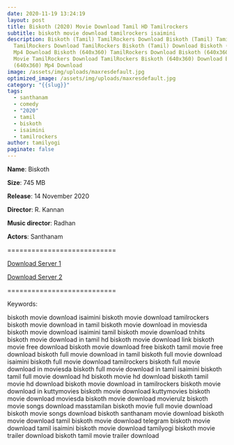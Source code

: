 ```yaml
---
date: 2020-11-19 13:24:19
layout: post
title: Biskoth (2020) Movie Download Tamil HD Tamilrockers
subtitle: biskoth movie download tamilrockers isaimini
description: Biskoth (Tamil) TamilRockers Download Biskoth (Tamil) Tamil Movie
  TamilRockers Download TamilRockers Biskoth (Tamil) Download Biskoth (Tamil)
  Mp4 Download Biskoth (640x360) TamilRockers Download Biskoth (640x360) Tamil
  Movie TamilRockers Download TamilRockers Biskoth (640x360) Download Biskoth
  (640x360) Mp4 Download
image: /assets/img/uploads/maxresdefault.jpg
optimized_image: /assets/img/uploads/maxresdefault.jpg
category: "{{slug}}"
tags:
  - santhanam
  - comedy
  - "2020"
  - tamil
  - biskoth
  - isaimini
  - tamilrockers
author: tamilyogi
paginate: false
---
```

**Name**: Biskoth

**Size**: 745 MB

**Release**: 14 November 2020

**Director**: R. Kannan 

**Music director**: Radhan

**Actors**: Santhanam

\===========================

[Download Server 1](https://tentrockers.unblocked.workers.dev/Torrent/www.1TamilMV.live%2520-%2520Biskoth%2520(2020)%2520Tamil%2520HQ%2520PreDVD%2520-%2520700MB%2520-%2520x264%2520-%2520HQ%2520Line%C2%A0Aud%2520-%2520MP3.mkv)

[Download Server 2](https://tentrockers.unblocked.workers.dev/Torrent/www.1TamilMV.live%2520-%2520Biskoth%2520(2020)%2520Tamil%2520HQ%2520PreDVD%2520-%2520700MB%2520-%2520x264%2520-%2520HQ%2520Line%C2%A0Aud%2520-%2520MP3.mkv)

[](https://drive.unblocked.workers.dev/Torrent/www.1TamilMV.live%2520-%2520Biskoth%2520(2020)%2520Tamil%2520HQ%2520PreDVD%2520-%2520700MB%2520-%2520x264%2520-%2520HQ%2520Line%C2%A0Aud%2520-%2520MP3.mkv)===========================

Keywords:

biskoth movie download isaimini
biskoth movie download tamilrockers
biskoth movie download in tamil
biskoth movie download in moviesda
biskoth movie download isaimini tamil
biskoth movie download tnhits
biskoth movie download in tamil hd
biskoth movie download link
biskoth movie free download
biskoth movie download free
biskoth tamil movie free download
biskoth full movie download in tamil
biskoth full movie download isaimini
biskoth full movie download tamilrockers
biskoth full movie download in moviesda
biskoth full movie download in tamil isaimini
biskoth tamil full movie download hd
biskoth movie hd download
biskoth tamil movie hd download
biskoth movie download in tamilrockers
biskoth movie download in kuttymovies
biskoth movie download kuttymovies
biskoth movie download moviesda
biskoth movie download movierulz
biskoth movie songs download masstamilan
biskoth movie full movie download
biskoth movie songs download
biskoth santhanam movie download
biskoth movie download tamil
biskoth movie download telegram
biskoth movie download tamil isaimini
biskoth movie download tamilyogi
biskoth movie trailer download
biskoth tamil movie trailer download